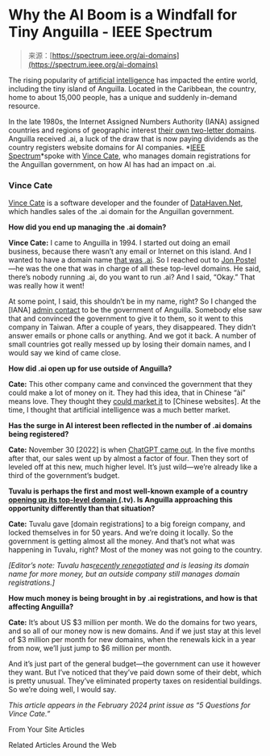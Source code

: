 <!--yml
category: 未分类
date: 2024-05-27 15:20:25
-->

# Why the AI Boom is a Windfall for Tiny Anguilla - IEEE Spectrum

> 来源：[https://spectrum.ieee.org/ai-domains](https://spectrum.ieee.org/ai-domains)

The rising popularity of [artificial intelligence](https://spectrum.ieee.org/topic/artificial-intelligence/) has impacted the entire world, including the tiny island of Anguilla. Located in the Caribbean, the country, home to about 15,000 people, has a unique and suddenly in-demand resource.

In the late 1980s, the Internet Assigned Numbers Authority (IANA) assigned countries and regions of geographic interest [their own two-letter domains](https://spectrum.ieee.org/the-most-remote-island-in-the-world-is-home-to-seals-seabirds-and-an-internet-toplevel-domain). Anguilla received .ai, a luck of the draw that is now paying dividends as the country registers website domains for AI companies. *[IEEE Spectrum](https://spectrum.ieee.org/)*spoke with [Vince Cate](https://en.wikipedia.org/wiki/Vince_Cate), who manages domain registrations for the Anguillan government, on how AI has had an impact on .ai.

### Vince Cate

[Vince Cate](http://offshore.ai/vince/) is a software developer and the founder of [DataHaven.Net](http://datahaven.net/), which handles sales of the .ai domain for the Anguillan government.

**How did you end up managing the .ai domain?**

**Vince Cate:** I came to Anguilla in 1994\. I started out doing an email business, because there wasn’t any email or Internet on this island. And I wanted to have a domain name [that was .ai](http://offshore.ai/vince/). So I reached out to [Jon Postel](https://spectrum.ieee.org/computer-networking)—he was the one that was in charge of all these top-level domains. He said, there’s nobody running .ai, do you want to run .ai? And I said, “Okay.” That was really how it went!

At some point, I said, this shouldn’t be in my name, right? So I changed the [IANA] [admin contact](https://www.iana.org/domains/root/db/ai.html) to be the government of Anguilla. Somebody else saw that and convinced the government to give it to them, so it went to this company in Taiwan. After a couple of years, they disappeared. They didn’t answer emails or phone calls or anything. And we got it back. A number of small countries got really messed up by losing their domain names, and I would say we kind of came close.

**How did .ai open up for use outside of Anguilla?**

**Cate:** This other company came and convinced the government that they could make a lot of money on it. They had this idea, that in Chinese “ài” means love. They thought they [could market it](https://en.wikipedia.org/wiki/Vanity_domain) to [Chinese websites]. At the time, I thought that artificial intelligence was a much better market.

**Has the surge in AI interest been reflected in the number of .ai domains being registered?**

**Cate:** November 30 [2022] is when [ChatGPT came out](https://spectrum.ieee.org/chatbot-chatgpt-interview). In the five months after that, our sales went up by almost a factor of four. Then they sort of leveled off at this new, much higher level. It’s just wild—we’re already like a third of the government’s budget.

**Tuvalu is perhaps the first and most well-known example of a country [opening up its top-level domain (](https://www.washingtonpost.com/video-games/2019/12/23/tuvalu-is-tiny-island-nation-people-its-cashing-thanks-twitch/).tv). Is Anguilla approaching this opportunity differently than that situation?**

**Cate:** Tuvalu gave [domain registrations] to a big foreign company, and locked themselves in for 50 years. And we’re doing it locally. So the government is getting almost all the money. And that’s not what was happening in Tuvalu, right? Most of the money was not going to the country.

*[Editor’s note: Tuvalu has*[*recently renegotiated*](https://theworld.org/stories/2022-01-24/tuvalu-cashes-its-coveted-internet-domain-name-amid-rise-online-streaming) *and is leasing its domain name for more money, but an outside company still manages domain registrations.]*

**How much money is being brought in by .ai registrations, and how is that affecting Anguilla?**

**Cate:** It’s about US $3 million per month. We do the domains for two years, and so all of our money now is new domains. And if we just stay at this level of $3 million per month for new domains, when the renewals kick in a year from now, we’ll just jump to $6 million per month.

And it’s just part of the general budget—the government can use it however they want. But I’ve noticed that they’ve paid down some of their debt, which is pretty unusual. They’ve eliminated property taxes on residential buildings. So we’re doing well, I would say.

*This article appears in the February 2024 print issue as “5 Questions for Vince Cate.”*

From Your Site Articles

Related Articles Around the Web